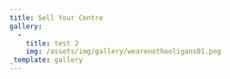 ```yaml
---
title: Sell Your Centre
gallery:
  - 
    title: test 2
    img: /assets/img/gallery/wearenothooligans01.png
_template: gallery
---
```


